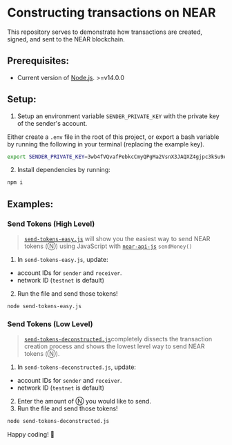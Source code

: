 Constructing transactions on NEAR
===

This repository serves to demonstrate how transactions are created, signed, and sent to the NEAR blockchain. 

## Prerequisites:

- Current version of [Node.js](https://nodejs.org/). >=v14.0.0

## Setup:

1) Setup an environment variable `SENDER_PRIVATE_KEY` with the private key of the sender's account.

Either create a `.env` file in the root of this project, or export a bash variable by running the following in your terminal (replacing the example key).

```bash
export SENDER_PRIVATE_KEY=3wb4fVQvafPebkcCmyQPgMa2VsnX3JAQXZ4gjpc3kSu9AbVtLpLZqEog4xTbJrJxG1Y88SkHpuJV58GmPRnPXMD
```

2) Install dependencies by running:
```bash
npm i
```

## Examples:

### Send Tokens (High Level)
>[`send-tokens-easy.js`](./send-tokens-easy.js) will show you the easiest way to send NEAR tokens (Ⓝ) using JavaScript with [`near-api-js`](https://github.com/near/near-api-js) `sendMoney()`

1) In `send-tokens-easy.js`, update:
  - account IDs for `sender` and `receiver`.
  - network ID (`testnet` is default)

2) Run the file and send those tokens!

```bash
node send-tokens-easy.js
```

### Send Tokens (Low Level)
>[`send-tokens-deconstructed.js`](./send-tokens-deconstructed.js)completely dissects the transaction creation process and shows the lowest level way to send NEAR tokens (Ⓝ).

1) In `send-tokens-deconstructed.js`, update:
  - account IDs for `sender` and `receiver`.
  - network ID (`testnet` is default)
2) Enter the amount of Ⓝ you would like to send.
3) Run the file and send those tokens!
  
```bash
node send-tokens-deconstructed.js
```
Happy coding! 🚀 

